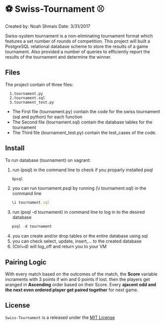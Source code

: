 # ⚽ Swiss-Tournament ⚾
Created by: Noah Shmais
Date: 3/31/2017

Swiss-system tournament is a non-eliminating tournament format which features a set number of rounds of competition. This project will built a PostgreSQL relational database scheme to store the results of a game tournament. Also provided a number of queries to efficiently report the results of the tournament and determine the winner.


## Files
The project contain of three files:
 ```
   1.tournament.py
   2.tournament.sql
   3.tournament_test.py
```

- The First file (tournament.py) contain the code for the swiss tournament (sql and python) for each function
- The Second file (tournament.sql) contain the database tables for the tournament
- The Third file (tournament_test.py) contain the test_cases of the code.

## Install
To run database (tournament) on vagrant: 
1. run (psql) in the command line to check if you proparly installed psql

 ```javascript
    $psql
```

2. you can run tournament.psql by running (\i tournament.sql) in the command line 

 ```javascript
    \i tournament.sql
```

3. run  (psql -d tournament) in command line to log in to the desired database
 ```javascript
    psql -d tournament
```

4. you can create and/or drop tables or the entire database using sql
5. you can check select, update, insert,... to the created database
6. (Ctrl+d) will log_off and return you to your VM    

## Pairing Logic
With every match based on the outcomes of the match, the **Score** variable incraments with 3 points if win and 0 points if lost. then the players get aranged in **Ascending** order based on their Score. Every **ajacent odd and the next even ordered player get paired together** for next game.     



## License
`Swiss-Tournament` is a released under the [MIT License](https://opensource.org/licenses/MIT)
